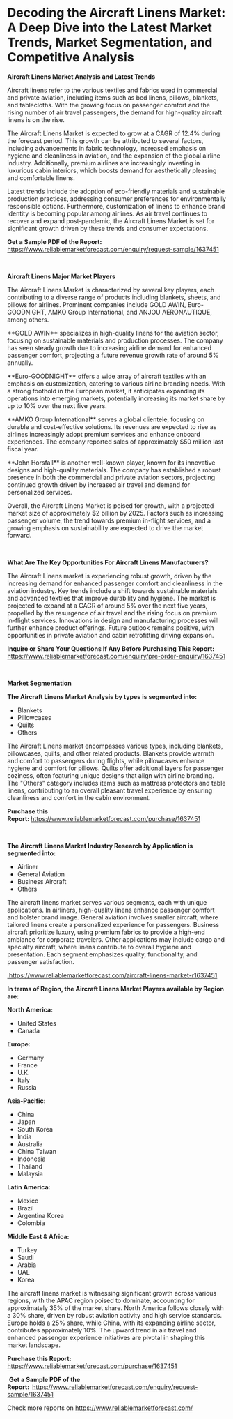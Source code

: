 <p><h1>Decoding the Aircraft Linens Market: A Deep Dive into the Latest Market Trends, Market Segmentation, and Competitive Analysis</h1></p><p><strong>Aircraft Linens Market Analysis and Latest Trends</strong></p>
<p><p>Aircraft linens refer to the various textiles and fabrics used in commercial and private aviation, including items such as bed linens, pillows, blankets, and tablecloths. With the growing focus on passenger comfort and the rising number of air travel passengers, the demand for high-quality aircraft linens is on the rise. </p><p>The Aircraft Linens Market is expected to grow at a CAGR of 12.4% during the forecast period. This growth can be attributed to several factors, including advancements in fabric technology, increased emphasis on hygiene and cleanliness in aviation, and the expansion of the global airline industry. Additionally, premium airlines are increasingly investing in luxurious cabin interiors, which boosts demand for aesthetically pleasing and comfortable linens.</p><p>Latest trends include the adoption of eco-friendly materials and sustainable production practices, addressing consumer preferences for environmentally responsible options. Furthermore, customization of linens to enhance brand identity is becoming popular among airlines. As air travel continues to recover and expand post-pandemic, the Aircraft Linens Market is set for significant growth driven by these trends and consumer expectations.</p></p>
<p><strong>Get a Sample PDF of the Report:&nbsp;</strong> <a href="https://www.reliablemarketforecast.com/enquiry/request-sample/1637451?utm_campaign=2949&utm_medium=2&utm_source=Github&utm_content=ia&utm_term=23032025&utm_id=aircraft-linens">https://www.reliablemarketforecast.com/enquiry/request-sample/1637451</a></p>
<p>&nbsp;</p>
<p><strong>Aircraft Linens Major Market Players</strong></p>
<p><p>The Aircraft Linens Market is characterized by several key players, each contributing to a diverse range of products including blankets, sheets, and pillows for airlines. Prominent companies include GOLD AWIN, Euro-GOODNIGHT, AMKO Group International, and ANJOU AERONAUTIQUE, among others. </p><p>**GOLD AWIN** specializes in high-quality linens for the aviation sector, focusing on sustainable materials and production processes. The company has seen steady growth due to increasing airline demand for enhanced passenger comfort, projecting a future revenue growth rate of around 5% annually. </p><p>**Euro-GOODNIGHT** offers a wide array of aircraft textiles with an emphasis on customization, catering to various airline branding needs. With a strong foothold in the European market, it anticipates expanding its operations into emerging markets, potentially increasing its market share by up to 10% over the next five years.</p><p>**AMKO Group International** serves a global clientele, focusing on durable and cost-effective solutions. Its revenues are expected to rise as airlines increasingly adopt premium services and enhance onboard experiences. The company reported sales of approximately $50 million last fiscal year.</p><p>**John Horsfall** is another well-known player, known for its innovative designs and high-quality materials. The company has established a robust presence in both the commercial and private aviation sectors, projecting continued growth driven by increased air travel and demand for personalized services.</p><p>Overall, the Aircraft Linens Market is poised for growth, with a projected market size of approximately $2 billion by 2025. Factors such as increasing passenger volume, the trend towards premium in-flight services, and a growing emphasis on sustainability are expected to drive the market forward.</p></p>
<p>&nbsp;</p>
<p><strong>What Are The Key Opportunities For Aircraft Linens Manufacturers?</strong></p>
<p><p>The Aircraft Linens market is experiencing robust growth, driven by the increasing demand for enhanced passenger comfort and cleanliness in the aviation industry. Key trends include a shift towards sustainable materials and advanced textiles that improve durability and hygiene. The market is projected to expand at a CAGR of around 5% over the next five years, propelled by the resurgence of air travel and the rising focus on premium in-flight services. Innovations in design and manufacturing processes will further enhance product offerings. Future outlook remains positive, with opportunities in private aviation and cabin retrofitting driving expansion.</p></p>
<p><strong>Inquire or Share Your Questions If Any Before Purchasing This Report:</strong> <a href="https://www.reliablemarketforecast.com/enquiry/pre-order-enquiry/1637451?utm_campaign=2949&utm_medium=2&utm_source=Github&utm_content=ia&utm_term=23032025&utm_id=aircraft-linens">https://www.reliablemarketforecast.com/enquiry/pre-order-enquiry/1637451</a></p>
<p>&nbsp;</p>
<p><strong>Market Segmentation</strong></p>
<p><strong>The Aircraft Linens Market Analysis by types is segmented into:</strong></p>
<p><ul><li>Blankets</li><li>Pillowcases</li><li>Quilts</li><li>Others</li></ul></p>
<p><p>The Aircraft Linens market encompasses various types, including blankets, pillowcases, quilts, and other related products. Blankets provide warmth and comfort to passengers during flights, while pillowcases enhance hygiene and comfort for pillows. Quilts offer additional layers for passenger coziness, often featuring unique designs that align with airline branding. The "Others" category includes items such as mattress protectors and table linens, contributing to an overall pleasant travel experience by ensuring cleanliness and comfort in the cabin environment.</p></p>
<p><strong>Purchase this Report:&nbsp;</strong><a href="https://www.reliablemarketforecast.com/purchase/1637451?utm_campaign=2949&utm_medium=2&utm_source=Github&utm_content=ia&utm_term=23032025&utm_id=aircraft-linens">https://www.reliablemarketforecast.com/purchase/1637451</a></p>
<p>&nbsp;</p>
<p><strong>The Aircraft Linens Market Industry Research by Application is segmented into:</strong></p>
<p><ul><li>Airliner</li><li>General Aviation</li><li>Business Aircraft</li><li>Others</li></ul></p>
<p><p>The aircraft linens market serves various segments, each with unique applications. In airliners, high-quality linens enhance passenger comfort and bolster brand image. General aviation involves smaller aircraft, where tailored linens create a personalized experience for passengers. Business aircraft prioritize luxury, using premium fabrics to provide a high-end ambiance for corporate travelers. Other applications may include cargo and specialty aircraft, where linens contribute to overall hygiene and presentation. Each segment emphasizes quality, functionality, and passenger satisfaction.</p></p>
<p><a href="https://www.reliablemarketforecast.com/aircraft-linens-market-r1637451?utm_campaign=2949&utm_medium=2&utm_source=Github&utm_content=ia&utm_term=23032025&utm_id=aircraft-linens">&nbsp;https://www.reliablemarketforecast.com/aircraft-linens-market-r1637451</a></p>
<p><strong>In terms of Region, the Aircraft Linens Market Players available by Region are:</strong></p>
<p>
    <p> <strong> North America: </strong>
        <ul>
            <li>United States</li>
            <li>Canada</li>
        </ul>
        </p> 
    <p> <strong> Europe: </strong>
        <ul>
            <li>Germany</li>
            <li>France</li>
            <li>U.K.</li>
            <li>Italy</li>
            <li>Russia</li>
        </ul>
        </p> 
    <p> <strong> Asia-Pacific: </strong>
        <ul>
            <li>China</li>
            <li>Japan</li>
            <li>South Korea</li>
            <li>India</li>
            <li>Australia</li>
            <li>China Taiwan</li>
            <li>Indonesia</li>
            <li>Thailand</li>
            <li>Malaysia</li>
        </ul>
        </p> 
    <p> <strong> Latin America: </strong>
        <ul>
            <li>Mexico</li>
            <li>Brazil</li>
            <li>Argentina Korea</li>
            <li>Colombia</li>
        </ul>
        </p> 
    <p> <strong> Middle East & Africa: </strong>
        <ul>
            <li>Turkey</li>
            <li>Saudi</li>
            <li>Arabia</li>
            <li>UAE</li>
            <li>Korea</li>
        </ul>
    </p>
    </p>
<p><p>The aircraft linens market is witnessing significant growth across various regions, with the APAC region poised to dominate, accounting for approximately 35% of the market share. North America follows closely with a 30% share, driven by robust aviation activity and high service standards. Europe holds a 25% share, while China, with its expanding airline sector, contributes approximately 10%. The upward trend in air travel and enhanced passenger experience initiatives are pivotal in shaping this market landscape.</p></p>
<p><strong>Purchase this Report: </strong><a href="https://www.reliablemarketforecast.com/purchase/1637451?utm_campaign=2949&utm_medium=2&utm_source=Github&utm_content=ia&utm_term=23032025&utm_id=aircraft-linens">https://www.reliablemarketforecast.com/purchase/1637451</a></p>
<p>&nbsp;<strong>Get a Sample PDF of the Report:&nbsp;&nbsp;</strong><a href="https://www.reliablemarketforecast.com/enquiry/request-sample/1637451?utm_campaign=2949&utm_medium=2&utm_source=Github&utm_content=ia&utm_term=23032025&utm_id=aircraft-linens">https://www.reliablemarketforecast.com/enquiry/request-sample/1637451</a></p>
<p><strong></strong></p>
<p>Check more reports on <a href="https://www.reliablemarketforecast.com/?utm_campaign=2949&utm_medium=2&utm_source=Github&utm_content=ia&utm_term=23032025&utm_id=aircraft-linens">https://www.reliablemarketforecast.com/</a></p>